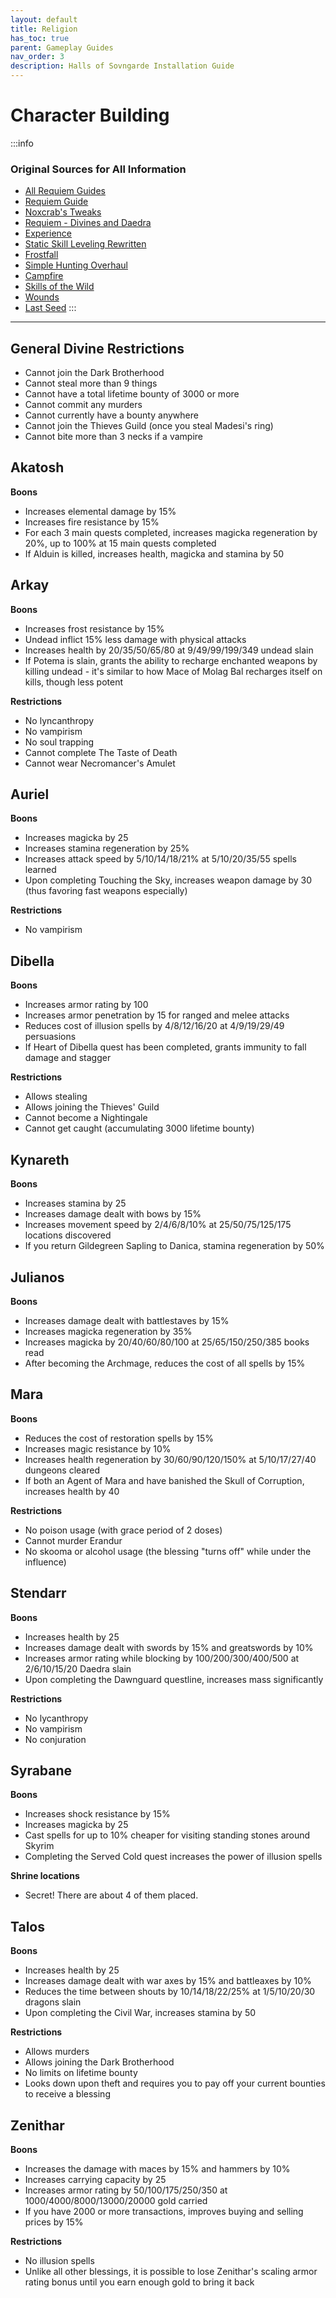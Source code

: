```yaml
---
layout: default
title: Religion
has_toc: true
parent: Gameplay Guides
nav_order: 3
description: Halls of Sovngarde Installation Guide
---
```


# Character Building

:::info
### **Original Sources for All Information**

- [All Requiem Guides](https://www.reddit.com/r/skyrimrequiem/comments/hijmml/guides_resources_links_for_beginners_and_advanced/?utm_medium=android_app&utm_source=share)
- [Requiem Guide](https://www.reddit.com/r/skyrimrequiem/comments/1w5cej/surviving_the_first_few_hours_in_requiem_or/) 
- [Noxcrab's Tweaks](https://www.nexusmods.com/skyrimspecialedition/mods/42591)
- [Requiem - Divines and Daedra](https://www.nexusmods.com/skyrimspecialedition/mods/61207)
- [Experience](https://www.nexusmods.com/skyrimspecialedition/mods/17751)
- [Static Skill Leveling Rewritten](https://www.nexusmods.com/skyrimspecialedition/mods/89940)
- [Frostfall](https://www.nexusmods.com/skyrimspecialedition/mods/671)
- [Simple Hunting Overhaul](https://www.nexusmods.com/skyrimspecialedition/mods/95943)
- [Campfire](https://www.nexusmods.com/skyrimspecialedition/mods/667)
- [Skills of the Wild](https://www.nexusmods.com/skyrimspecialedition/mods/37693)
- [Wounds](https://www.nexusmods.com/skyrimspecialedition/mods/17581)
- [Last Seed](https://www.nexusmods.com/skyrimspecialedition/mods/56393)
:::
*** 
## General Divine Restrictions  

* Cannot join the Dark Brotherhood
* Cannot steal more than 9 things
* Cannot have a total lifetime bounty of 3000 or more
* Cannot commit any murders
* Cannot currently have a bounty anywhere
* Cannot join the Thieves Guild (once you steal Madesi's ring)
* Cannot bite more than 3 necks if a vampire

## Akatosh  
**Boons**

* Increases elemental damage by 15%
* Increases fire resistance by 15%
* For each 3 main quests completed, increases magicka regeneration by 20%, up to 100% at 15 main quests completed
* If Alduin is killed, increases health, magicka and stamina by 50

## Arkay  
**Boons**

* Increases frost resistance by 15%
* Undead inflict 15% less damage with physical attacks
* Increases health by 20/35/50/65/80 at 9/49/99/199/349 undead slain
* If Potema is slain, grants the ability to recharge enchanted weapons by killing undead - it's similar to how Mace of Molag Bal recharges itself on kills, though less potent

**Restrictions**

* No lyncanthropy
* No vampirism
* No soul trapping
* Cannot complete The Taste of Death
* Cannot wear Necromancer's Amulet

## Auriel  
**Boons**

* Increases magicka by 25
* Increases stamina regeneration by 25%
* Increases attack speed by 5/10/14/18/21% at 5/10/20/35/55 spells learned
* Upon completing Touching the Sky, increases weapon damage by 30 (thus favoring fast weapons especially)

**Restrictions**

* No vampirism 

## Dibella  
**Boons**

* Increases armor rating by 100
* Increases armor penetration by 15 for ranged and melee attacks
* Reduces cost of illusion spells by 4/8/12/16/20 at 4/9/19/29/49 persuasions
* If Heart of Dibella quest has been completed, grants immunity to fall damage and stagger

**Restrictions**

* Allows stealing
* Allows joining the Thieves' Guild
* Cannot become a Nightingale
* Cannot get caught (accumulating 3000 lifetime bounty)

## Kynareth  
**Boons**

* Increases stamina by 25
* Increases damage dealt with bows by 15%
* Increases movement speed by 2/4/6/8/10% at 25/50/75/125/175 locations discovered
* If you return Gildegreen Sapling to Danica, stamina regeneration by 50%

## Julianos  
**Boons**

* Increases damage dealt with battlestaves by 15%
* Increases magicka regeneration by 35%
* Increases magicka by 20/40/60/80/100 at 25/65/150/250/385 books read
* After becoming the Archmage, reduces the cost of all spells by 15%

## Mara  
**Boons**

* Reduces the cost of restoration spells by 15%
* Increases magic resistance by 10%
* Increases health regeneration by 30/60/90/120/150% at 5/10/17/27/40 dungeons cleared
* If both an Agent of Mara and have banished the Skull of Corruption, increases health by 40

**Restrictions**

* No poison usage (with grace period of 2 doses)
* Cannot murder Erandur
* No skooma or alcohol usage (the blessing "turns off" while under the influence)

## Stendarr  
**Boons**

* Increases health by 25
* Increases damage dealt with swords by 15% and greatswords by 10%
* Increases armor rating while blocking  by 100/200/300/400/500 at 2/6/10/15/20 Daedra slain
* Upon completing the Dawnguard questline, increases mass significantly

**Restrictions**

* No lycanthropy
* No vampirism
* No conjuration

## Syrabane  
**Boons**

* Increases shock resistance by 15%
* Increases magicka by 25
* Cast spells for up to 10% cheaper for visiting standing stones around Skyrim
* Completing the Served Cold quest increases the power of illusion spells

**Shrine locations**

* Secret! There are about 4 of them placed.

## Talos  
**Boons**

* Increases health by 25
* Increases damage dealt with war axes by 15% and battleaxes by 10%
* Reduces the time between shouts by 10/14/18/22/25% at 1/5/10/20/30 dragons slain
* Upon completing the Civil War, increases stamina by 50

**Restrictions**

* Allows murders
* Allows joining the Dark Brotherhood
* No limits on lifetime bounty
* Looks down upon theft and requires you to pay off your current bounties to receive a blessing


## Zenithar  
**Boons**

* Increases the damage with maces by 15% and hammers by 10%
* Increases carrying capacity by 25
* Increases armor rating by 50/100/175/250/350 at 1000/4000/8000/13000/20000 gold carried
* If you have 2000 or more transactions, improves buying and selling prices by 15%

**Restrictions**

* No illusion spells
* Unlike all other blessings, it is possible to lose Zenithar's scaling armor rating bonus until you earn enough gold to bring it back

